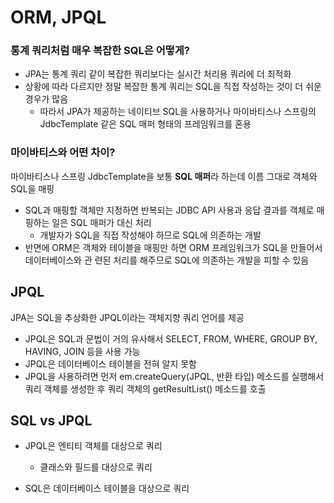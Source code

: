 # ORM, JPQL
### 통계 쿼리처럼 매우 복잡한 SQL은 어떻게?
+ JPA는 통계 쿼리 같이 복잡한 쿼리보다는 실시간 처리용 쿼리에 더 최적화
+ 상황에 따라 다르지만 정말 복잡한 통계 쿼리는 SQL을 직접 작성하는 것이 더 쉬운 경우가 많음
  + 따라서 JPA가 제공하는 네이티브 SQL을 사용하거나 마이바티스나 스프링의 JdbcTemplate 같은 SQL 매퍼 형태의 프레임워크를 혼용

### 마이바티스와 어떤 차이?
마이바티스나 스프링 JdbcTemplate을 보통 **SQL 매퍼**라 하는데 이름 그대로 객체와 SQL을 매핑

+ SQL과 매핑할 객체만 지정하면 반복되는 JDBC API 사용과 응답 결과를 객체로 매핑하는 일은 SQL 매퍼가 대신 처리
  + 개발자가 SQL을 직접 작성해야 하므로 SQL에 의존하는 개발
+ 반면에 ORM은 객체와 테이블을 매핑만 하면 ORM 프레임워크가 SQL을 만들어서 데이터베이스와 관 련된 처리를 해주므로 SQL에 의존하는 개발을 피할 수 있음

## JPQL
JPA는 SQL을 추상화한 JPQL이라는 객체지향 쿼리 언어를 제공

+ JPQL은 SQL과 문법이 거의 유사해서 SELECT, FROM, WHERE, GROUP BY, HAVING, JOIN 등을 사용 가능
+ JPQL은 데이터베이스 테이블을 전혀 알지 못함
+ JPQL을 사용하려면 먼저 em.createQuery(JPQL, 반환 타입) 메소드를 실행해서 쿼리 객체를 생성한 후 쿼리 객체의 getResultList() 메소드를 호출

## SQL vs JPQL
+  JPQL은 엔티티 객체를 대상으로 쿼리
   + 클래스와 필드를 대상으로 쿼리

+ SQL은 데이터베이스 테이블을 대상으로 쿼리

